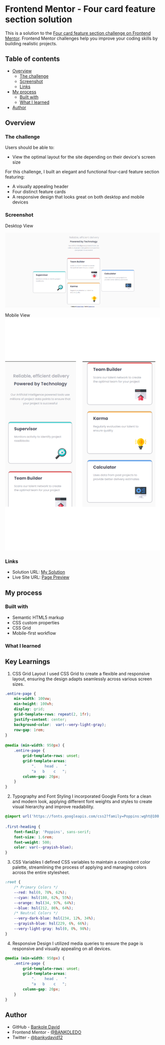 # Frontend Mentor - Four card feature section solution

This is a solution to the [Four card feature section challenge on Frontend Mentor](https://www.frontendmentor.io/challenges/four-card-feature-section-weK1eFYK). Frontend Mentor challenges help you improve your coding skills by building realistic projects. 

## Table of contents

- [Overview](#overview)
  - [The challenge](#the-challenge)
  - [Screenshot](#screenshot)
  - [Links](#links)
- [My process](#my-process)
  - [Built with](#built-with)
  - [What I learned](#what-i-learned)
- [Author](#author)

## Overview

### The challenge

Users should be able to:

- View the optimal layout for the site depending on their device's screen size


For this challenge, I built an elegant and functional four-card feature section featuring:
- A visually appealing header
- Four distinct feature cards
- A responsive design that looks great on both desktop and mobile devices

### Screenshot
Desktop View

![](./images/Screenshot%20(144).png)

Mobile View
![](./images/four%20card%20mobile%20view.png)


### Links

- Solution URL: [My Solution](https://github.com/BANKOLEDO/four-card-feature-section)
- Live Site URL: [Page Preview](https://bankoledo.github.io/four-card-feature-section/)

## My process

### Built with

- Semantic HTML5 markup
- CSS custom properties
- CSS Grid
- Mobile-first workflow

### What I learned

## Key Learnings

 1. CSS Grid Layout
I used CSS Grid to create a flexible and responsive layout, ensuring the design adapts seamlessly across various screen sizes.
```css
.entire-page {
    min-width: 100vw;
    min-height: 100vh;
    display: grid;
    grid-template-rows: repeat(2, 1fr);
    justify-content: center;
    background-color:  var(--very-light-gray);
    row-gap: 1rem;
}

@media (min-width: 950px) {
    .entire-page {
        grid-template-rows: unset;
        grid-template-areas: 
            ".    head .   "
            "a   b    c   ";
        column-gap: 20px;
    }
}
```

2. Typography and Font Styling
I incorporated Google Fonts for a clean and modern look, applying different font weights and styles to create visual hierarchy and improve readability.
```css
@import url('https://fonts.googleapis.com/css2?family=Poppins:wght@100;200;300;400;500;600;700;800;900&display=swap');

.first-heading {
    font-family: 'Poppins', sans-serif;
    font-size: 1.6rem;
    font-weight: 500;
    color: var(--grayish-blue);
}
```

3. CSS Variables
I defined CSS variables to maintain a consistent color palette, streamlining the process of applying and managing colors across the entire stylesheet.
```css
:root {
    /* Primary Colors */
    --red: hsl(0, 78%, 62%);
    --cyan: hsl(180, 62%, 55%);
    --orange: hsl(34, 97%, 64%);
    --blue: hsl(212, 86%, 64%);
    /* Neutral Colors */
    --very-dark-blue: hsl(234, 12%, 34%);
    --grayish-blue: hsl(229, 6%, 66%);
    --very-light-gray: hsl(0, 0%, 98%);
}
```

4. Responsive Design
I utilized media queries to ensure the page is responsive and visually appealing on all devices.
```css
@media (min-width: 950px) {
    .entire-page {
        grid-template-rows: unset;
        grid-template-areas: 
            ".    head .   "
            "a   b    c   ";
        column-gap: 20px;
    }
}
```

## Author

- GitHub - [Bankole David](https://github.com/BANKOLEDO)
- Frontend Mentor - [@BANKOLEDO](https://www.frontendmentor.io/profile/BANKOLEDO)
- Twitter - [@bankydavid12](https://www.twitter.com/bankydavid12)
